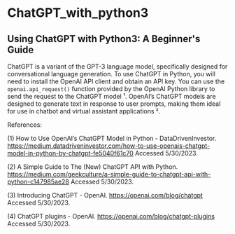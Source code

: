 # ChatGPT_with_python3
## Using ChatGPT with Python3: A Beginner's Guide

ChatGPT is a variant of the GPT-3 language model, specifically designed for conversational language generation. To use ChatGPT in Python, you will need to install the OpenAI API client and obtain an API key. You can use the `openai.api_request()` function provided by the OpenAI Python library to send the request to the ChatGPT model ¹. OpenAI’s ChatGPT models are designed to generate text in response to user prompts, making them ideal for use in chatbot and virtual assistant applications ².



References:

(1) How to Use OpenAI’s ChatGPT Model in Python - DataDrivenInvestor. https://medium.datadriveninvestor.com/how-to-use-openais-chatgpt-model-in-python-by-chatgpt-fe5040f61c70 Accessed 5/30/2023.

(2) A Simple Guide to The (New) ChatGPT API with Python. https://medium.com/geekculture/a-simple-guide-to-chatgpt-api-with-python-c147985ae28 Accessed 5/30/2023.

(3) Introducing ChatGPT - OpenAI. https://openai.com/blog/chatgpt Accessed 5/30/2023.

(4) ChatGPT plugins - OpenAI. https://openai.com/blog/chatgpt-plugins Accessed 5/30/2023.
